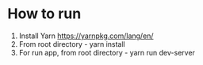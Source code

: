 # How to run

1. Install Yarn https://yarnpkg.com/lang/en/
2. From root directory - yarn install
3. For run app, from root directory - yarn run dev-server
